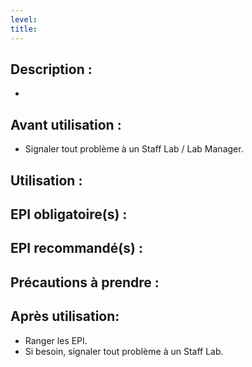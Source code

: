 ```yaml
---
level: 
title: 
---
```


## Description :

-

## Avant utilisation :

- Signaler tout problème à un Staff Lab / Lab Manager.


## Utilisation :


## EPI obligatoire(s) :



## EPI recommandé(s) :



## Précautions à prendre :


## Après utilisation:


- Ranger les EPI.
- Si besoin, signaler tout problème à un Staff Lab.
